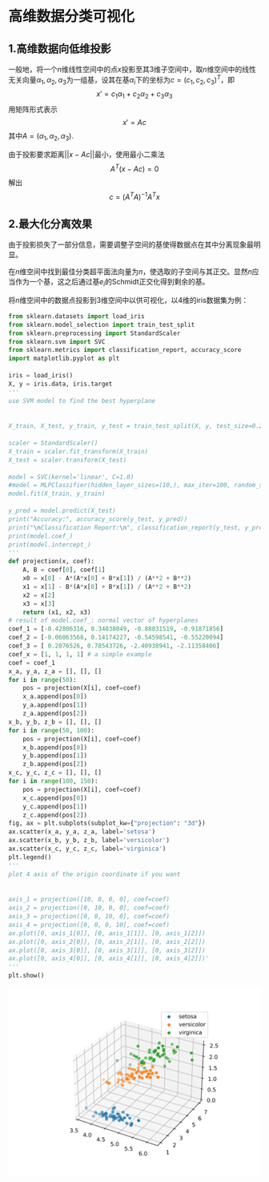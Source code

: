 # 高维数据分类可视化



## 1.高维数据向低维投影

一般地，将一个$n$维线性空间中的点$x$投影至其$3$维子空间中，取$n$维空间中的线性无关向量$\alpha_1,\alpha_2,\alpha_3$为一组基，设其在基$\alpha_i$下的坐标为$c = (c_1, c_2, c_3)^{T}$，即
$$
x' = c_1 \alpha_1 + c_2 \alpha_2 + c_3 \alpha_3
$$
用矩阵形式表示
$$
x' = Ac
$$
其中$A = (\alpha_1, \alpha_2, \alpha_3)$.

由于投影要求距离$||x-Ac||$最小，使用最小二乘法
$$
A^{T}(x-Ac) = 0
$$
解出
$$
c = (A^{T}A)^{-1}A^{T}x
$$

## 2.最大化分离效果

由于投影损失了一部分信息，需要调整子空间的基使得数据点在其中分离现象最明显。

在$n$维空间中找到最佳分类超平面法向量为$n$，使选取的子空间与其正交。显然$n$应当作为一个基，这之后通过基$e_i$的Schmidt正交化得到剩余的基。



将$n$维空间中的数据点投影到$3$维空间中以供可视化，以$4$维的iris数据集为例：

```python
from sklearn.datasets import load_iris
from sklearn.model_selection import train_test_split
from sklearn.preprocessing import StandardScaler
from sklearn.svm import SVC
from sklearn.metrics import classification_report, accuracy_score
import matplotlib.pyplot as plt

iris = load_iris()
X, y = iris.data, iris.target
'''
use SVM model to find the best hyperplane


X_train, X_test, y_train, y_test = train_test_split(X, y, test_size=0.2, random_state=42)

scaler = StandardScaler()
X_train = scaler.fit_transform(X_train)
X_test = scaler.transform(X_test)

model = SVC(kernel='linear', C=1.0)
#model = MLPClassifier(hidden_layer_sizes=(10,), max_iter=100, random_state=42, learning_rate_init=0.01, verbose=True)
model.fit(X_train, y_train)

y_pred = model.predict(X_test)
print("Accuracy:", accuracy_score(y_test, y_pred))
print("\nClassification Report:\n", classification_report(y_test, y_pred, target_names=iris.target_names))
print(model.coef_)
print(model.intercept_)
'''
def projection(x, coef):
    A, B = coef[0], coef[1]
    x0 = x[0] - A*(A*x[0] + B*x[1]) / (A**2 + B**2)
    x1 = x[1] - B*(A*x[0] + B*x[1]) / (A**2 + B**2)
    x2 = x[2]
    x3 = x[3]
    return (x1, x2, x3)
# result of model.coef_: normal vector of hyperplanes
coef_1 = [-0.42806316, 0.34038049, -0.88031519, -0.91871856]
coef_2 = [-0.06063568, 0.14174227, -0.54598541, -0.55220094]
coef_3 = [ 0.2076526, 0.78543726, -2.40938941, -2.11358406]
coef_x = [1, 1, 1, 1] # a simple example
coef = coef_1
x_a, y_a, z_a = [], [], []
for i in range(50):
    pos = projection(X[i], coef=coef)
    x_a.append(pos[0])
    y_a.append(pos[1])
    z_a.append(pos[2])
x_b, y_b, z_b = [], [], []
for i in range(50, 100):
    pos = projection(X[i], coef=coef)
    x_b.append(pos[0])
    y_b.append(pos[1])
    z_b.append(pos[2])
x_c, y_c, z_c = [], [], []
for i in range(100, 150):
    pos = projection(X[i], coef=coef)
    x_c.append(pos[0])
    y_c.append(pos[1])
    z_c.append(pos[2])
fig, ax = plt.subplots(subplot_kw={"projection": "3d"})
ax.scatter(x_a, y_a, z_a, label='setosa')
ax.scatter(x_b, y_b, z_b, label='versicolor')
ax.scatter(x_c, y_c, z_c, label='virginica')
plt.legend()
'''
plot 4 axis of the origin coordinate if you want


axis_1 = projection([10, 0, 0, 0], coef=coef)
axis_2 = projection([0, 10, 0, 0], coef=coef)
axis_3 = projection([0, 0, 10, 0], coef=coef)
axis_4 = projection([0, 0, 0, 10], coef=coef)
ax.plot([0, axis_1[0]], [0, axis_1[1]], [0, axis_1[2]])
ax.plot([0, axis_2[0]], [0, axis_2[1]], [0, axis_2[2]])
ax.plot([0, axis_3[0]], [0, axis_3[1]], [0, axis_3[2]])
ax.plot([0, axis_4[0]], [0, axis_4[1]], [0, axis_4[2]])'
'''
plt.show()
```

![visual_iris.eps](https://raw.githubusercontent.com/dfshfghj/DSA-B-cs201/refs/heads/main/img/visual_iris.svg) 
